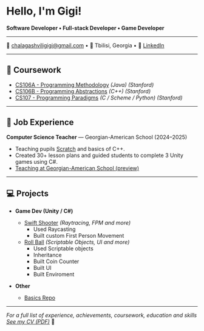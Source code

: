 # Hello, I'm Gigi!

**Software Developer • Full-stack Developer • Game Developer**

---

📧 [chalagashviligigi@gmail.com](https://mail.google.com/mail/?view=cm&fs=1&to=chalagashviligigi@gmail.com) • 📍 Tbilisi, Georgia • 🔗 [LinkedIn](https://www.linkedin.com/in/gigi-chalagashvili/)

---

## 🧾 Coursework

- [CS106A - Programming Methodology](https://see.stanford.edu/course/cs106a) *(Java) (Stanford)*
- [CS106B - Programming Abstractions](https://see.stanford.edu/course/cs106b) *(C++) (Stanford)*
- [CS107 - Programming Paradigms](https://see.stanford.edu/course/cs107) *(C / Scheme / Python) (Stanford)*

---

## 💼 Job Experience

**Computer Science Teacher** — Georgian-American School (2024–2025)
- Teaching pupils [Scratch](https://github.com/Dev-Orca/Scratch-Lessons) and basics of C++.
- Created 30+ lesson plans and guided students to complete 3 Unity games using C#.
- [Teaching at Georgian-American School (preview)](https://www.facebook.com/reel/1332044381114797)
---

## 💻 Projects
 
- **Game Dev (Unity / C#)**
  - [Swift Shooter](https://github.com/Dev-Orca/Swift-Shooter) *(Raytracing, FPM and more)*
    - Used Raycasting
    - Built custom First Person Movement
  - [Roll Ball](https://github.com/Dev-Orca/Roll-Ball) *(Scriptable Objects, UI and more)*
    - Used Scriptable objects
    - Inheritance
    - Built Coin Counter
    - Built UI
    - Built Enviroment
  
- **Other**
  - [Basics Repo](https://github.com/Dev-Orca/Basics)


---

*For a full list of experience, achievements, coursework, education and skills [See my CV (PDF)](ChalagashviliCV.pdf)* 📄 

